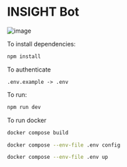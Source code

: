 # INSIGHT Bot

![image](https://github.com/user-attachments/assets/b676079b-c1d0-4f4e-831a-61b421d1d017)


To install dependencies:

```bash
npm install
```

To authenticate

```
.env.example -> .env
```

To run:

```bash
npm run dev
```

To run docker

```bash
docker compose build
```

```bash
docker compose --env-file .env config
```

```bash
docker compose --env-file .env up
```
